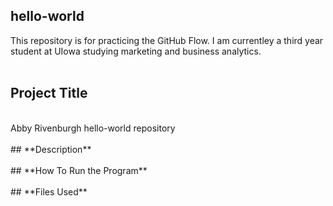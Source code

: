## hello-world
This repository is for practicing the GitHub Flow.
I am currentley a third year student at UIowa studying marketing and business analytics.
<br>
<br>
## **Project Title**
<br>
Abby Rivenburgh hello-world repository
<br>
<br>
## **Description**
<br>
<br>
## **How To Run the Program**
<br>
<br>
## **Files Used**
